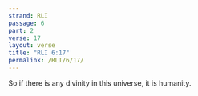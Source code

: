 ```yaml
---
strand: RLI
passage: 6
part: 2
verse: 17
layout: verse
title: "RLI 6:17"
permalink: /RLI/6/17/
---
```

So if there is any divinity in this universe, it is humanity.
